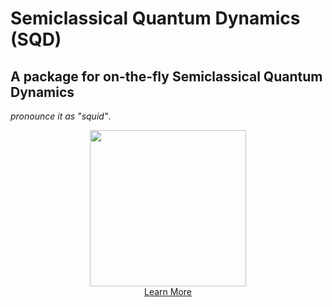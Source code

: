 # **S**emiclassical  **Q**uantum **D**ynamics  (SQD)
## A package for on-the-fly Semiclassical Quantum Dynamics 
*pronounce it as "squid"*. 
  
 
<div align="center">
 


  
  
  
  <picture>
  <source media="(prefers-color-scheme: dark)" srcset="https://bradenmweight.github.io/SQD/black.jpeg">
  <img src="https://bradenmweight.github.io/SQD/white.jpeg" width = '250px'>
</picture>
    <br>
   <a href = 'https://bradenmweight.github.io/SQD'>Learn More</a>
</div>



